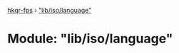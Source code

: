 [hkqr-fps](../README.md) › ["lib/iso/language"](_lib_iso_language_.md)

# Module: "lib/iso/language"



